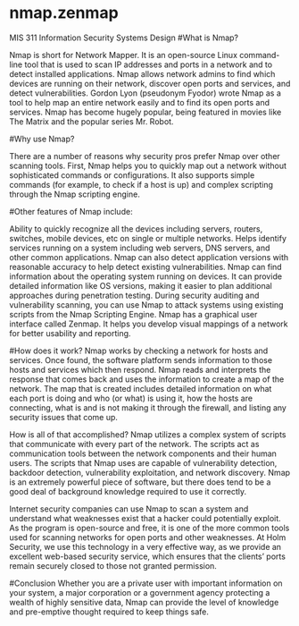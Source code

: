 # nmap.zenmap
MIS 311 Information Security Systems Design
#What is Nmap?

Nmap is short for Network Mapper. It is an open-source Linux command-line tool that is used to scan IP addresses and ports in a network and to detect installed applications.
Nmap allows network admins to find which devices are running on their network, discover open ports and services, and detect vulnerabilities.
Gordon Lyon (pseudonym Fyodor) wrote Nmap as a tool to help map an entire network easily and to find its open ports and services.
Nmap has become hugely popular, being featured in movies like The Matrix and the popular series Mr. Robot.

#Why use Nmap?

There are a number of reasons why security pros prefer Nmap over other scanning tools.
First, Nmap helps you to quickly map out a network without sophisticated commands or configurations. It also supports simple commands (for example, to check if a host is up) and complex scripting through the Nmap scripting engine.

#Other features of Nmap include:

Ability to quickly recognize all the devices including servers, routers, switches, mobile devices, etc on single or multiple networks.
Helps identify services running on a system including web servers, DNS servers, and other common applications. Nmap can also detect application versions with reasonable accuracy to help detect existing vulnerabilities.
Nmap can find information about the operating system running on devices. It can provide detailed information like OS versions, making it easier to plan additional approaches during penetration testing.
During security auditing and vulnerability scanning, you can use Nmap to attack systems using existing scripts from the Nmap Scripting Engine.
Nmap has a graphical user interface called Zenmap. It helps you develop visual mappings of a network for better usability and reporting.



#How does it work?
Nmap works by checking a network for hosts and services. Once found, the software platform sends information to those hosts and services which then respond. Nmap reads and interprets the response that comes back and uses the information to create a map of the network. The map that is created includes detailed information on what each port is doing and who (or what) is using it, how the hosts are connecting, what is and is not making it through the firewall, and listing any security issues that come up.

How is all of that accomplished? Nmap utilizes a complex system of scripts that communicate with every part of the network. The scripts act as communication tools between the network components and their human users. The scripts that Nmap uses are capable of vulnerability detection, backdoor detection, vulnerability exploitation, and network discovery. Nmap is an extremely powerful piece of software, but there does tend to be a good deal of background knowledge required to use it correctly.

Internet security companies can use Nmap to scan a system and understand what weaknesses exist that a hacker could potentially exploit. As the program is open-source and free, it is one of the more common tools used for scanning networks for open ports and other weaknesses. At Holm Security, we use this technology in a very effective way, as we provide an excellent web-based security service, which ensures that the clients’ ports remain securely closed to those not granted permission.

#Conclusion
Whether you are a private user with important information on your system, a major corporation or a government agency protecting a wealth of highly sensitive data, Nmap can provide the level of knowledge and pre-emptive thought required to keep things safe.


